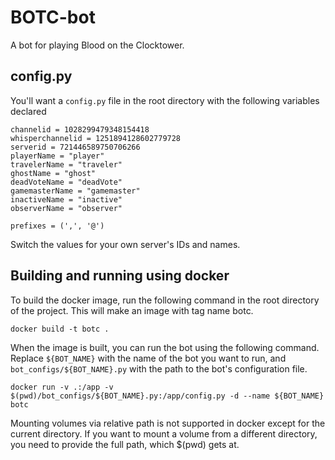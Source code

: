 # BOTC-bot
A bot for playing Blood on the Clocktower.

## config.py
You'll want a `config.py` file in the root directory with the following variables declared
```
channelid = 1028299479348154418
whisperchannelid = 1251894128602779728
serverid = 721446589750706266
playerName = "player"
travelerName = "traveler"
ghostName = "ghost"
deadVoteName = "deadVote"
gamemasterName = "gamemaster"
inactiveName = "inactive"
observerName = "observer"

prefixes = (',', '@')
```
Switch the values for your own server's IDs and names.

## Building and running using docker
To build the docker image, run the following command in the root directory of the project. This will make an image with tag name botc.

```docker build -t botc .```

When the image is built, you can run the bot using the following command.
Replace `${BOT_NAME}` with the name of the bot you want to run, and `bot_configs/${BOT_NAME}.py` with the path to the bot's configuration file.

```docker run -v .:/app -v $(pwd)/bot_configs/${BOT_NAME}.py:/app/config.py -d --name ${BOT_NAME} botc```

Mounting volumes via relative path is not supported in docker except for the current directory. If you want to mount a volume from a different directory, you need to provide the full path, which $(pwd) gets at.
